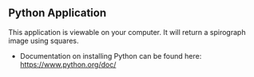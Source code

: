 ## Python Application

This application is viewable on your computer. It will return a spirograph image using squares.

* Documentation on installing Python can be found here: https://www.python.org/doc/